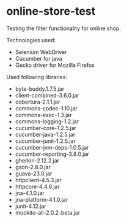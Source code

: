 # online-store-test
Testing the filter functionality for online shop.

Technologies used:
- Selenium WebDriver
- Cucumber for java
- Gecko driver for Mozilla Firefox

Used following libraries:

- byte-buddy.1.7.5.jar
- client-combined-3.6.0.jar
- cobertura-2.1.1.jar
- commons-codec-1.10.jar
- commons-exec-1.3.jar
- commons-logging-1.2.jar
- cucumber-core-1.2.5.jar
- cucumber-java-1.2.5.jar
- cucumber-junit-1.2.5.jar
- cucumber-jvm-deps-1.0.5.jar
- cucumber-reporting-3.8.0.jar
- gherkin-2.12.2.jar
- gson-2.8.0.jar
- guava-23.0.jar
- httpclient-4.5.3.jar
- httpcore-4.4.6.jar
- jna-4.1.0.jar
- jna-platform-4.1.0.jar
- junit-4.12.jar
- mockito-all-2.0.2-beta.jar
